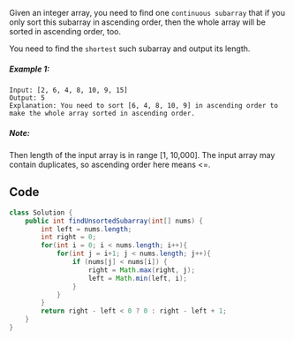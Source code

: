 Given an integer array, you need to find one `continuous subarray` that if you only sort this subarray in ascending order, then the whole array will be sorted in ascending order, too.

You need to find the `shortest` such subarray and output its length.

##### Example 1:
```
Input: [2, 6, 4, 8, 10, 9, 15]
Output: 5
Explanation: You need to sort [6, 4, 8, 10, 9] in ascending order to make the whole array sorted in ascending order.
```

##### Note:
Then length of the input array is in range [1, 10,000].
The input array may contain duplicates, so ascending order here means <=.

## Code
```java
class Solution {
    public int findUnsortedSubarray(int[] nums) {
        int left = nums.length;
        int right = 0;
        for(int i = 0; i < nums.length; i++){
            for(int j = i+1; j < nums.length; j++){
                if (nums[j] < nums[i]) {
                    right = Math.max(right, j);
                    left = Math.min(left, i);
                }
            }
        }
        return right - left < 0 ? 0 : right - left + 1;
    }
}
```
